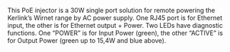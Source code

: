 This PoE injector is a 30W single port solution
for remote powering the Kerlink’s Wirnet range by AC power supply.
One RJ45 port is for Ethernet input, the other is for Ethernet output + Power.
Two LEDs have diagnostic functions. One “POWER” is for Input Power (green), the other “ACTIVE” is for Output Power (green up to 15,4W and blue above).
